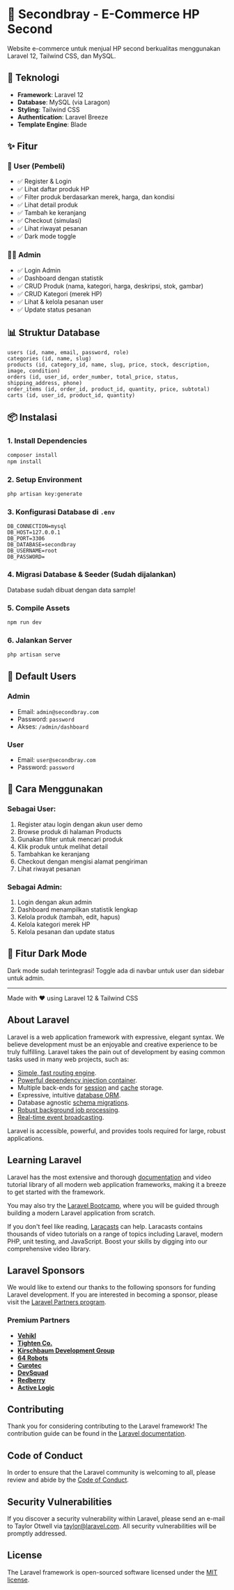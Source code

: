 # 🛒 Secondbray - E-Commerce HP Second

Website e-commerce untuk menjual HP second berkualitas menggunakan Laravel 12, Tailwind CSS, dan MySQL.

## 🚀 Teknologi

- **Framework**: Laravel 12
- **Database**: MySQL (via Laragon)
- **Styling**: Tailwind CSS
- **Authentication**: Laravel Breeze
- **Template Engine**: Blade

## ✨ Fitur

### 👤 User (Pembeli)
- ✅ Register & Login
- ✅ Lihat daftar produk HP
- ✅ Filter produk berdasarkan merek, harga, dan kondisi
- ✅ Lihat detail produk
- ✅ Tambah ke keranjang
- ✅ Checkout (simulasi)
- ✅ Lihat riwayat pesanan
- ✅ Dark mode toggle

### 🧑‍💼 Admin
- ✅ Login Admin
- ✅ Dashboard dengan statistik
- ✅ CRUD Produk (nama, kategori, harga, deskripsi, stok, gambar)
- ✅ CRUD Kategori (merek HP)
- ✅ Lihat & kelola pesanan user
- ✅ Update status pesanan

## 📊 Struktur Database

```
users (id, name, email, password, role)
categories (id, name, slug)
products (id, category_id, name, slug, price, stock, description, image, condition)
orders (id, user_id, order_number, total_price, status, shipping_address, phone)
order_items (id, order_id, product_id, quantity, price, subtotal)
carts (id, user_id, product_id, quantity)
```

## 📦 Instalasi

### 1. Install Dependencies
```bash
composer install
npm install
```

### 2. Setup Environment
```bash
php artisan key:generate
```

### 3. Konfigurasi Database di `.env`
```env
DB_CONNECTION=mysql
DB_HOST=127.0.0.1
DB_PORT=3306
DB_DATABASE=secondbray
DB_USERNAME=root
DB_PASSWORD=
```

### 4. Migrasi Database & Seeder (Sudah dijalankan)
Database sudah dibuat dengan data sample!

### 5. Compile Assets
```bash
npm run dev
```

### 6. Jalankan Server
```bash
php artisan serve
```

## 👥 Default Users

### Admin
- Email: `admin@secondbray.com`
- Password: `password`
- Akses: `/admin/dashboard`

### User
- Email: `user@secondbray.com`
- Password: `password`

## 🎯 Cara Menggunakan

### Sebagai User:
1. Register atau login dengan akun user demo
2. Browse produk di halaman Products
3. Gunakan filter untuk mencari produk
4. Klik produk untuk melihat detail
5. Tambahkan ke keranjang
6. Checkout dengan mengisi alamat pengiriman
7. Lihat riwayat pesanan

### Sebagai Admin:
1. Login dengan akun admin
2. Dashboard menampilkan statistik lengkap
3. Kelola produk (tambah, edit, hapus)
4. Kelola kategori merek HP
5. Kelola pesanan dan update status

## 🎨 Fitur Dark Mode

Dark mode sudah terintegrasi! Toggle ada di navbar untuk user dan sidebar untuk admin.

---

Made with ❤️ using Laravel 12 & Tailwind CSS

## About Laravel

Laravel is a web application framework with expressive, elegant syntax. We believe development must be an enjoyable and creative experience to be truly fulfilling. Laravel takes the pain out of development by easing common tasks used in many web projects, such as:

- [Simple, fast routing engine](https://laravel.com/docs/routing).
- [Powerful dependency injection container](https://laravel.com/docs/container).
- Multiple back-ends for [session](https://laravel.com/docs/session) and [cache](https://laravel.com/docs/cache) storage.
- Expressive, intuitive [database ORM](https://laravel.com/docs/eloquent).
- Database agnostic [schema migrations](https://laravel.com/docs/migrations).
- [Robust background job processing](https://laravel.com/docs/queues).
- [Real-time event broadcasting](https://laravel.com/docs/broadcasting).

Laravel is accessible, powerful, and provides tools required for large, robust applications.

## Learning Laravel

Laravel has the most extensive and thorough [documentation](https://laravel.com/docs) and video tutorial library of all modern web application frameworks, making it a breeze to get started with the framework.

You may also try the [Laravel Bootcamp](https://bootcamp.laravel.com), where you will be guided through building a modern Laravel application from scratch.

If you don't feel like reading, [Laracasts](https://laracasts.com) can help. Laracasts contains thousands of video tutorials on a range of topics including Laravel, modern PHP, unit testing, and JavaScript. Boost your skills by digging into our comprehensive video library.

## Laravel Sponsors

We would like to extend our thanks to the following sponsors for funding Laravel development. If you are interested in becoming a sponsor, please visit the [Laravel Partners program](https://partners.laravel.com).

### Premium Partners

- **[Vehikl](https://vehikl.com)**
- **[Tighten Co.](https://tighten.co)**
- **[Kirschbaum Development Group](https://kirschbaumdevelopment.com)**
- **[64 Robots](https://64robots.com)**
- **[Curotec](https://www.curotec.com/services/technologies/laravel)**
- **[DevSquad](https://devsquad.com/hire-laravel-developers)**
- **[Redberry](https://redberry.international/laravel-development)**
- **[Active Logic](https://activelogic.com)**

## Contributing

Thank you for considering contributing to the Laravel framework! The contribution guide can be found in the [Laravel documentation](https://laravel.com/docs/contributions).

## Code of Conduct

In order to ensure that the Laravel community is welcoming to all, please review and abide by the [Code of Conduct](https://laravel.com/docs/contributions#code-of-conduct).

## Security Vulnerabilities

If you discover a security vulnerability within Laravel, please send an e-mail to Taylor Otwell via [taylor@laravel.com](mailto:taylor@laravel.com). All security vulnerabilities will be promptly addressed.

## License

The Laravel framework is open-sourced software licensed under the [MIT license](https://opensource.org/licenses/MIT).
